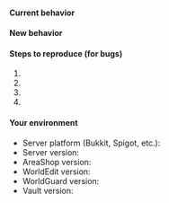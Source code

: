 #### Current behavior
<!--- Tell what happens currently -->


#### New behavior
<!--- Tell what should happen (or what should be added) -->


#### Steps to reproduce (for bugs)
<!--- Exactly show how this bug can be triggered -->
1. 
2. 
3. 
4. 


#### Your environment
<!--- Indicate which versions you use (latest is NOT a version) -->
* Server platform (Bukkit, Spigot, etc.): 
* Server version: 
* AreaShop version: 
* WorldEdit version: 
* WorldGuard version: 
* Vault version: 
